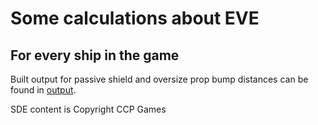 # Some calculations about EVE
## For every ship in the game

Built output for passive shield and oversize prop bump distances can be found in [output](/output/).

SDE content is Copyright CCP Games
